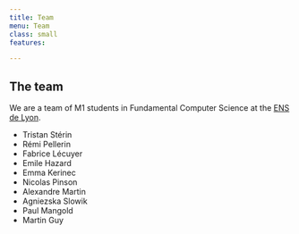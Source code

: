 ```yaml
---
title: Team
menu: Team
class: small
features:

---
```


## The team

We are a team of M1 students in Fundamental Computer Science at the [ENS de Lyon](http://www.ens-lyon.fr/).

- Tristan Stérin
- Rémi Pellerin
- Fabrice Lécuyer
- Emile Hazard
- Emma Kerinec
- Nicolas Pinson
- Alexandre Martin
- Agniezska Slowik
- Paul Mangold
- Martin Guy